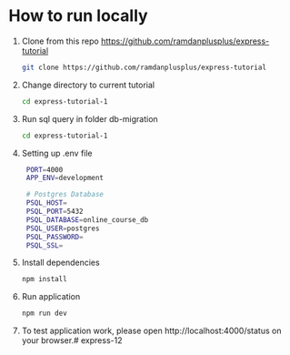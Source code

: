 # How to run locally
1. Clone from this repo https://github.com/ramdanplusplus/express-tutorial
   ```bash
   git clone https://github.com/ramdanplusplus/express-tutorial
   ```
2. Change directory to current tutorial
   ```bash
   cd express-tutorial-1
   ```
3. Run sql query in folder db-migration
   ```bash
   cd express-tutorial-1
   ```
4. Setting up .env file
   ```bash
    PORT=4000
    APP_ENV=development

    # Postgres Database
    PSQL_HOST=
    PSQL_PORT=5432
    PSQL_DATABASE=online_course_db
    PSQL_USER=postgres
    PSQL_PASSWORD=
    PSQL_SSL=
   ```
5. Install dependencies
   ```bash
   npm install
   ```
6. Run application
   ```bash
   npm run dev
   ```
7. To test application work, please open http://localhost:4000/status on your browser.# express-12
